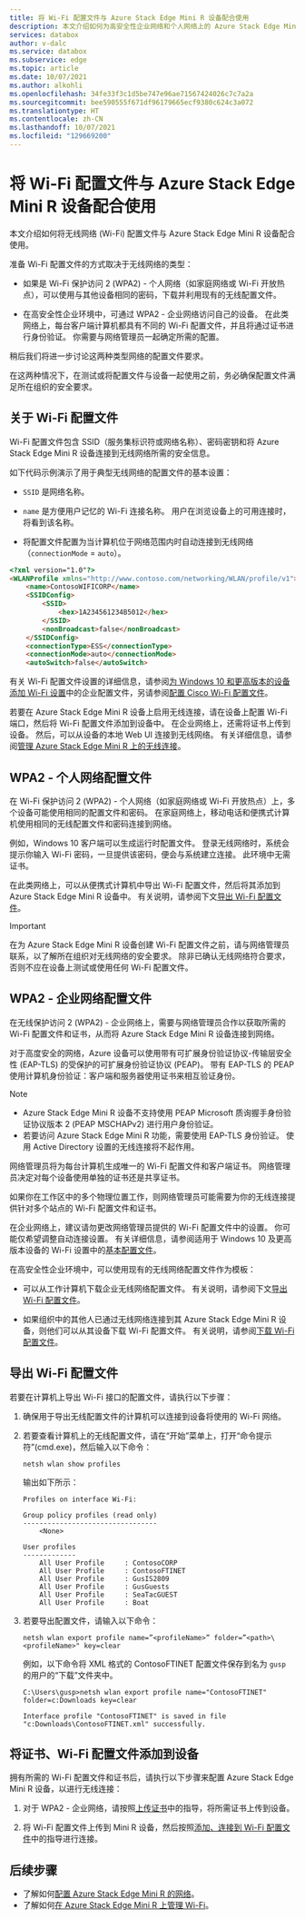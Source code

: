 ```yaml
---
title: 将 Wi-Fi 配置文件与 Azure Stack Edge Mini R 设备配合使用
description: 本文介绍如何为高安全性企业网络和个人网络上的 Azure Stack Edge Mini R 设备创建 Wi-Fi 配置文件。
services: databox
author: v-dalc
ms.service: databox
ms.subservice: edge
ms.topic: article
ms.date: 10/07/2021
ms.author: alkohli
ms.openlocfilehash: 34fe33f3c1d5be747e96ae71567424026c7c7a2a
ms.sourcegitcommit: bee590555f671df96179665ecf9380c624c3a072
ms.translationtype: HT
ms.contentlocale: zh-CN
ms.lasthandoff: 10/07/2021
ms.locfileid: "129669200"
---
```

# <a name="use-wi-fi-profiles-with-azure-stack-edge-mini-r-devices"></a>将 Wi-Fi 配置文件与 Azure Stack Edge Mini R 设备配合使用

本文介绍如何将无线网络 (Wi-Fi) 配置文件与 Azure Stack Edge Mini R 设备配合使用。

准备 Wi-Fi 配置文件的方式取决于无线网络的类型：

- 如果是 Wi-Fi 保护访问 2 (WPA2) - 个人网络（如家庭网络或 Wi-Fi 开放热点），可以使用与其他设备相同的密码，下载并利用现有的无线配置文件。

- 在高安全性企业环境中，可通过 WPA2 - 企业网络访问自己的设备。 在此类网络上，每台客户端计算机都具有不同的 Wi-Fi 配置文件，并且将通过证书进行身份验证。 你需要与网络管理员一起确定所需的配置。

稍后我们将进一步讨论这两种类型网络的配置文件要求。

在这两种情况下，在测试或将配置文件与设备一起使用之前，务必确保配置文件满足所在组织的安全要求。

## <a name="about-wi-fi-profiles"></a>关于 Wi-Fi 配置文件

Wi-Fi 配置文件包含 SSID（服务集标识符或网络名称）、密码密钥和将 Azure Stack Edge Mini R 设备连接到无线网络所需的安全信息。

如下代码示例演示了用于典型无线网络的配置文件的基本设置：

* `SSID` 是网络名称。

* `name` 是方便用户记忆的 Wi-Fi 连接名称。 用户在浏览设备上的可用连接时，将看到该名称。

* 将配置文件配置为当计算机位于网络范围内时自动连接到无线网络（`connectionMode` = `auto`）。

```html
<?xml version="1.0"?>
<WLANProfile xmlns="http://www.contoso.com/networking/WLAN/profile/v1">
    <name>ContosoWIFICORP</name>
    <SSIDConfig>
        <SSID>
            <hex>1A234561234B5012</hex>
        </SSID>
        <nonBroadcast>false</nonBroadcast>
    </SSIDConfig>
    <connectionType>ESS</connectionType>
    <connectionMode>auto</connectionMode>
    <autoSwitch>false</autoSwitch>
```

有关 Wi-Fi 配置文件设置的详细信息，请参阅[为 Windows 10 和更高版本的设备添加 Wi-Fi 设置](/mem/intune/configuration/wi-fi-settings-windows#enterprise-profile)中的企业配置文件，另请参阅[配置 Cisco Wi-Fi 配置文件](azure-stack-edge-mini-r-manage-wifi.md#configure-cisco-wi-fi-profile)。

若要在 Azure Stack Edge Mini R 设备上启用无线连接，请在设备上配置 Wi-Fi 端口，然后将 Wi-Fi 配置文件添加到设备中。 在企业网络上，还需将证书上传到设备。 然后，可以从设备的本地 Web UI 连接到无线网络。 有关详细信息，请参阅[管理 Azure Stack Edge Mini R 上的无线连接](./azure-stack-edge-mini-r-manage-wifi.md)。

## <a name="profile-for-wpa2---personal-network"></a>WPA2 - 个人网络配置文件

在 Wi-Fi 保护访问 2 (WPA2) - 个人网络（如家庭网络或 Wi-Fi 开放热点）上，多个设备可能使用相同的配置文件和密码。 在家庭网络上，移动电话和便携式计算机使用相同的无线配置文件和密码连接到网络。

例如，Windows 10 客户端可以生成运行时配置文件。 登录无线网络时，系统会提示你输入 Wi-Fi 密码，一旦提供该密码，便会与系统建立连接。 此环境中无需证书。

在此类网络上，可以从便携式计算机中导出 Wi-Fi 配置文件，然后将其添加到 Azure Stack Edge Mini R 设备中。 有关说明，请参阅下文[导出 Wi-Fi 配置文件](#export-a-wi-fi-profile)。

> [!IMPORTANT]
> 在为 Azure Stack Edge Mini R 设备创建 Wi-Fi 配置文件之前，请与网络管理员联系，以了解所在组织对无线网络的安全要求。 除非已确认无线网络符合要求，否则不应在设备上测试或使用任何 Wi-Fi 配置文件。

## <a name="profiles-for-wpa2---enterprise-network"></a>WPA2 - 企业网络配置文件

在无线保护访问 2 (WPA2) - 企业网络上，需要与网络管理员合作以获取所需的 Wi-Fi 配置文件和证书，从而将 Azure Stack Edge Mini R 设备连接到网络。

对于高度安全的网络，Azure 设备可以使用带有可扩展身份验证协议-传输层安全性 (EAP-TLS) 的受保护的可扩展身份验证协议 (PEAP)。 带有 EAP-TLS 的 PEAP 使用计算机身份验证：客户端和服务器使用证书来相互验证身份。

> [!NOTE]
> * Azure Stack Edge Mini R 设备不支持使用 PEAP Microsoft 质询握手身份验证协议版本 2 (PEAP MSCHAPv2) 进行用户身份验证。
> * 若要访问 Azure Stack Edge Mini R 功能，需要使用 EAP-TLS 身份验证。 使用 Active Directory 设置的无线连接将不起作用。

网络管理员将为每台计算机生成唯一的 Wi-Fi 配置文件和客户端证书。 网络管理员决定对每个设备使用单独的证书还是共享证书。

如果你在工作区中的多个物理位置工作，则网络管理员可能需要为你的无线连接提供针对多个站点的 Wi-Fi 配置文件和证书。

在企业网络上，建议请勿更改网络管理员提供的 Wi-Fi 配置文件中的设置。 你可能仅希望调整自动连接设置。 有关详细信息，请参阅适用于 Windows 10 及更高版本设备的 Wi-Fi 设置中的[基本配置文件](/mem/intune/configuration/wi-fi-settings-windows#basic-profile)。

在高安全性企业环境中，可以使用现有的无线网络配置文件作为模板：

* 可以从工作计算机下载企业无线网络配置文件。 有关说明，请参阅下文[导出 Wi-Fi 配置文件](#export-a-wi-fi-profile)。

* 如果组织中的其他人已通过无线网络连接到其 Azure Stack Edge Mini R 设备，则他们可以从其设备下载 Wi-Fi 配置文件。 有关说明，请参阅[下载 Wi-Fi 配置文件](azure-stack-edge-mini-r-manage-wifi.md#download-wi-fi-profile)。

## <a name="export-a-wi-fi-profile"></a>导出 Wi-Fi 配置文件

若要在计算机上导出 Wi-Fi 接口的配置文件，请执行以下步骤：

1. 确保用于导出无线配置文件的计算机可以连接到设备将使用的 Wi-Fi 网络。

1. 若要查看计算机上的无线配置文件，请在“开始”菜单上，打开“命令提示符”(cmd.exe)，然后输入以下命令：

   `netsh wlan show profiles`

   输出如下所示：

   ```dos
   Profiles on interface Wi-Fi:

   Group policy profiles (read only)
   ---------------------------------
       <None>

   User profiles
   -------------
       All User Profile     : ContosoCORP
       All User Profile     : ContosoFTINET
       All User Profile     : GusIS2809
       All User Profile     : GusGuests
       All User Profile     : SeaTacGUEST
       All User Profile     : Boat
   ```

1. 若要导出配置文件，请输入以下命令：

   `netsh wlan export profile name=”<profileName>” folder=”<path>\<profileName>" key=clear`

   例如，以下命令将 XML 格式的 ContosoFTINET 配置文件保存到名为 `gusp` 的用户的“下载”文件夹中。

   ```dos
   C:\Users\gusp>netsh wlan export profile name="ContosoFTINET" folder=c:Downloads key=clear

   Interface profile "ContosoFTINET" is saved in file "c:Downloads\ContosoFTINET.xml" successfully.
   ```

## <a name="add-certificate-wi-fi-profile-to-device"></a>将证书、Wi-Fi 配置文件添加到设备

拥有所需的 Wi-Fi 配置文件和证书后，请执行以下步骤来配置 Azure Stack Edge Mini R 设备，以进行无线连接：

1. 对于 WPA2 - 企业网络，请按照[上传证书](./azure-stack-edge-gpu-manage-certificates.md#upload-certificates)中的指导，将所需证书上传到设备。

1. 将 Wi-Fi 配置文件上传到 Mini R 设备，然后按照[添加、连接到 Wi-Fi 配置文件](./azure-stack-edge-mini-r-manage-wifi.md#add-connect-to-wi-fi-profile)中的指导进行连接。

## <a name="next-steps"></a>后续步骤

- 了解如何[配置 Azure Stack Edge Mini R 的网络](azure-stack-edge-mini-r-deploy-configure-network-compute-web-proxy.md)。
- 了解如何[在 Azure Stack Edge Mini R 上管理 Wi-Fi](azure-stack-edge-mini-r-manage-wifi.md)。
